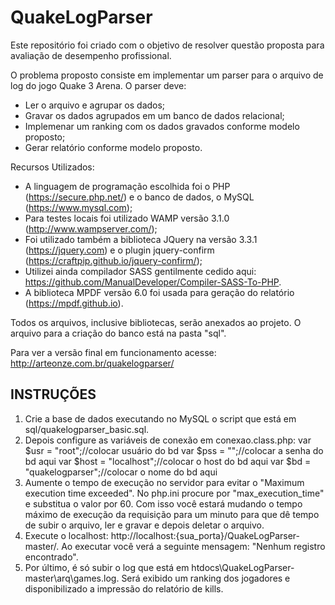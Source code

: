 # QuakeLogParser

Este repositório foi criado com o objetivo de resolver questão proposta para avaliação de desempenho profissional. 


O problema proposto consiste em implementar um parser para o arquivo de log do jogo Quake 3 Arena. O parser deve:

* Ler o arquivo e agrupar os dados;
* Gravar os dados agrupados em um banco de dados relacional;
* Implemenar um ranking com os dados gravados conforme modelo proposto;
* Gerar relatório conforme modelo proposto.


Recursos Utilizados:

* A linguagem de programação escolhida foi o PHP (https://secure.php.net/) e o banco de dados, o MySQL (https://www.mysql.com);
* Para testes locais foi utilizado WAMP versão 3.1.0 (http://www.wampserver.com/);
* Foi utilizado também a biblioteca JQuery na versão 3.3.1 (https://jquery.com) e o plugin jquery-confirm (https://craftpip.github.io/jquery-confirm/);
* Utilizei ainda compilador SASS gentilmente cedido aqui: https://github.com/ManualDeveloper/Compiler-SASS-To-PHP. 
* A biblioteca MPDF versão 6.0 foi usada para geração do relatório (https://mpdf.github.io).


Todos os arquivos, inclusive bibliotecas, serão anexados ao projeto. O arquivo para a criação do banco está na pasta "sql".


Para ver a versão final em funcionamento acesse: http://arteonze.com.br/quakelogparser/

<h2>INSTRUÇÕES</h2>

<ol>
<li>Crie a base de dados executando no MySQL o script que está em sql/quakelogparser_basic.sql. </li>
<li>Depois configure as variáveis de conexão em conexao.class.php:
  var $usr = "root";//colocar usuário do bd
var $pss = "";//colocar a senha do bd aqui
var $host = "localhost";//colocar o host do bd aqui
var $bd = "quakelogparser";//colocar o nome do bd aqui</li>
  <li>Aumente o tempo de execução no servidor para evitar o "Maximum execution time exceeded". No php.ini procure por "max_execution_time" e substitua o valor por 60. Com isso você estará mudando o tempo máximo de execução da requisição para um minuto para que dê tempo de subir o arquivo, ler e gravar e depois deletar o arquivo.</li>
  <li>Execute o localhost: http://localhost:{sua_porta}/QuakeLogParser-master/. Ao executar você verá a seguinte mensagem: "Nenhum registro encontrado".</li>
  <li>Por último, é só subir o log que está em htdocs\QuakeLogParser-master\arq\games.log. Será exibido um ranking dos jogadores e disponibilizado a impressão do relatório de kills.</li>
</ol>

